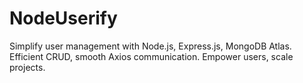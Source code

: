# NodeUserify
 Simplify user management with Node.js, Express.js, MongoDB Atlas. Efficient CRUD, smooth Axios communication. Empower users, scale projects.
